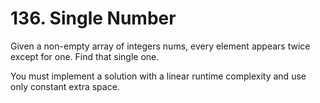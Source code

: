 # 136. Single Number

Given a non-empty array of integers nums, every element appears twice except for one. Find that single one.

You must implement a solution with a linear runtime complexity and use only constant extra space.
